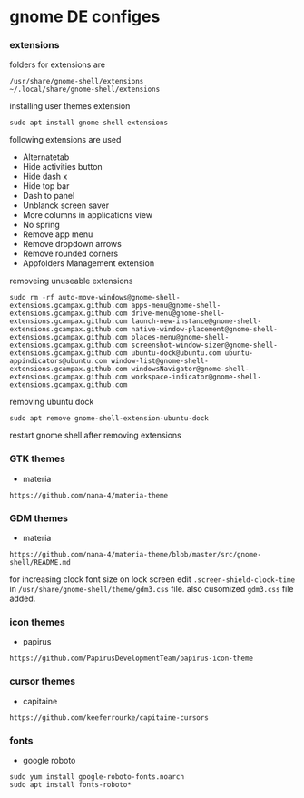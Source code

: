 # gnome DE configes
### extensions
folders for extensions are
```
/usr/share/gnome-shell/extensions
~/.local/share/gnome-shell/extensions
```

installing user themes extension
```
sudo apt install gnome-shell-extensions
```

following extensions are used

* Alternatetab
* Hide activities button
* Hide dash x
* Hide top bar
* Dash to panel
* Unblanck screen saver
* More columns in applications view
* No spring
* Remove app menu
* Remove dropdown arrows
* Remove rounded corners
* Appfolders Management extension

removeing unuseable extensions
```
sudo rm -rf auto-move-windows@gnome-shell-extensions.gcampax.github.com apps-menu@gnome-shell-extensions.gcampax.github.com drive-menu@gnome-shell-extensions.gcampax.github.com launch-new-instance@gnome-shell-extensions.gcampax.github.com native-window-placement@gnome-shell-extensions.gcampax.github.com places-menu@gnome-shell-extensions.gcampax.github.com screenshot-window-sizer@gnome-shell-extensions.gcampax.github.com ubuntu-dock@ubuntu.com ubuntu-appindicators@ubuntu.com window-list@gnome-shell-extensions.gcampax.github.com windowsNavigator@gnome-shell-extensions.gcampax.github.com workspace-indicator@gnome-shell-extensions.gcampax.github.com
```
removing ubuntu dock
```
sudo apt remove gnome-shell-extension-ubuntu-dock
```

restart gnome shell after removing extensions

### GTK themes
* materia
```
https://github.com/nana-4/materia-theme
```

### GDM themes
* materia
```
https://github.com/nana-4/materia-theme/blob/master/src/gnome-shell/README.md
```
for increasing clock font size on lock screen edit `.screen-shield-clock-time` in `/usr/share/gnome-shell/theme/gdm3.css` file.
also cusomized `gdm3.css` file added.

### icon themes
* papirus
```
https://github.com/PapirusDevelopmentTeam/papirus-icon-theme
```

### cursor themes
* capitaine
```
https://github.com/keeferrourke/capitaine-cursors
```

### fonts
* google roboto
```
sudo yum install google-roboto-fonts.noarch
sudo apt install fonts-roboto*
```
